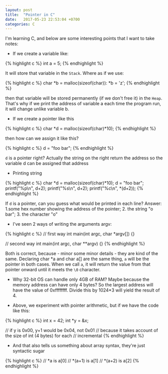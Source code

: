 ```yaml
---
layout: post
title:  "Pointer in C"
date:   2017-05-23 22:53:04 +0700
categories: C
---
```

I'm learning C, and below are some interesting points that I want to take notes:

- If we create a variable like:

{% highlight c %}
int a = 5;
{% endhighlight %}

It will store that variable in the `Stack`. Where as if we use:

{% highlight c %}
char *b = malloc(sizeof(char)):
*b = 'z';
{% endhighlight %}

then that variable will be stored permanently (if we don't free it) in the `Heap`. That's why if we print the address of variable a each time the program run, it will change unlike variable b.

- If we create a pointer like this

{% highlight c %}
char *d = malloc(sizeof(char)*10);
{% endhighlight %}

then how can we assign it like this?

{% highlight c %}
d = "foo bar";
{% endhighlight %}

`d` is a pointer right? Actually the string on the right return the address so the variable d can be assigned that address

- Printing string

{% highlight c %}
char *d = malloc(sizeof(char)*10);
d = "foo bar";
printf("%p\n", d+2);
printf("%s\n", d+2);
printf("%c\n", *(d+2));
{% endhighlight %}

If `d` is a pointer, can you guess what would be printed in each line?
Answer: 1.some hex number showing the address of the pointer; 2. the string "o bar"; 3. the character "o"

- I've seen 2 ways of writing the arguments argv:

{% highlight c %}
// first way
int main(int argc, char *argv[])
{}

// second way
int main(int argc, char **argv)
{}
{% endhighlight %}

Both is correct, because - minor some minor details - they are kind of the same.
Declaring char *a and char a[] are the same thing, `a` will be the pointer in both cases. When we call `a`, it will return the value from that pointer onward until it meets the `\0` character.

- Why 32-bit OS can handle only 4GB of RAM? Maybe because the memory address can have only 4 bytes? So the largest address will have the value of 0xffffffff. Divide this by 1024*3 will yield the result of 4.

- Above, we experiment with pointer arithmetic, but if we have the code like this:

{% highlight c %}
int x = 42;
int *y = &x;

// if y is 0x00, y+1 would be 0x04, not 0x01
// because it takes account of the size of int (4 bytes) for each
// incremental
{% endhighlight %}

- And that also tells us something about array syntax, they're just syntactic sugar

{% highlight c %}
// *a is a[0]
// *(a+1) is a[1]
// *(a+2) is a[2]
{% endhighlight %}
